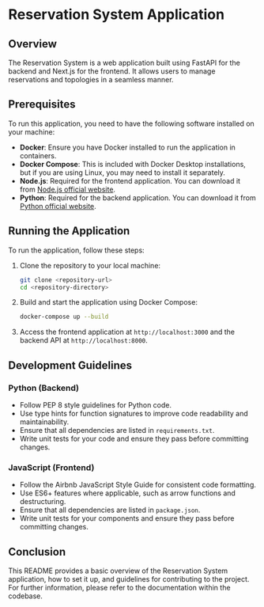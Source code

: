 # Reservation System Application

## Overview
The Reservation System is a web application built using FastAPI for the backend and Next.js for the frontend. It allows users to manage reservations and topologies in a seamless manner.

## Prerequisites
To run this application, you need to have the following software installed on your machine:

- **Docker**: Ensure you have Docker installed to run the application in containers.
- **Docker Compose**: This is included with Docker Desktop installations, but if you are using Linux, you may need to install it separately.
- **Node.js**: Required for the frontend application. You can download it from [Node.js official website](https://nodejs.org/).
- **Python**: Required for the backend application. You can download it from [Python official website](https://www.python.org/).

## Running the Application
To run the application, follow these steps:

1. Clone the repository to your local machine:
   ```bash
   git clone <repository-url>
   cd <repository-directory>
   ```

2. Build and start the application using Docker Compose:
   ```bash
   docker-compose up --build
   ```

3. Access the frontend application at `http://localhost:3000` and the backend API at `http://localhost:8000`.

## Development Guidelines

### Python (Backend)
- Follow PEP 8 style guidelines for Python code.
- Use type hints for function signatures to improve code readability and maintainability.
- Ensure that all dependencies are listed in `requirements.txt`.
- Write unit tests for your code and ensure they pass before committing changes.

### JavaScript (Frontend)
- Follow the Airbnb JavaScript Style Guide for consistent code formatting.
- Use ES6+ features where applicable, such as arrow functions and destructuring.
- Ensure that all dependencies are listed in `package.json`.
- Write unit tests for your components and ensure they pass before committing changes.

## Conclusion
This README provides a basic overview of the Reservation System application, how to set it up, and guidelines for contributing to the project. For further information, please refer to the documentation within the codebase.

